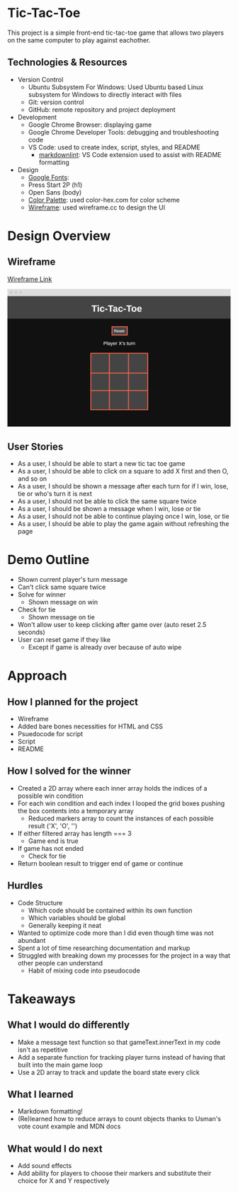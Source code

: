 # Tic-Tac-Toe

This project is a simple front-end tic-tac-toe game that allows two players on the same computer to play against eachother.

## Technologies & Resources

* Version Control
    * Ubuntu Subsystem For Windows: Used Ubuntu based Linux subsystem for Windows to directly interact with files
    * Git: version control
    * GitHub: remote repository and project deployment
* Development
    * Google Chrome Browser: displaying game
    * Google Chrome Developer Tools: debugging and troubleshooting code
    * VS Code: used to create index, script, styles, and README
        * [markdownlint](https://marketplace.visualstudio.com/items?itemName=DavidAnson.vscode-markdownlint): VS Code extension used to assist with README formatting
* Design
    * [Google Fonts](https://fonts.google.com/):
    * Press Start 2P (h1)
    * Open Sans (body)
    * [Color Palette](https://www.color-hex.com/color-palette/97670): used color-hex.com for color scheme
    * [Wireframe](https://wireframe.cc): used wireframe.cc to design the UI

# Design Overview

## Wireframe

[Wireframe Link](https://wireframe.cc/AiUf3P)

![Wireframe Image](tic-tac-toe-wireframe.PNG)

## User Stories

* As a user, I should be able to start a new tic tac toe game
* As a user, I should be able to click on a square to add X first and then O, and so on
* As a user, I should be shown a message after each turn for if I win, lose, tie or who's turn it is next
* As a user, I should not be able to click the same square twice
* As a user, I should be shown a message when I win, lose or tie
* As a user, I should not be able to continue playing once I win, lose, or tie
* As a user, I should be able to play the game again without refreshing the page

# Demo Outline

* Shown current player's turn message
* Can't click same square twice
* Solve for winner
    * Shown message on win
* Check for tie
    * Shown message on tie
* Won't allow user to keep clicking after game over (auto reset 2.5 seconds)
* User can reset game if they like
    * Except if game is already over because of auto wipe

# Approach

## How I planned for the project

* Wireframe
* Added bare bones necessities for HTML and CSS
* Psuedocode for script
* Script
* README

## How I solved for the winner

* Created a 2D array where each inner array holds the indices of a possible win condition
* For each win condition and each index I looped the grid boxes pushing the box contents into a temporary array
    * Reduced markers array to count the instances of each possible result ('X', 'O', '')
* If either filtered array has length === 3
    * Game end is true
* If game has not ended
    * Check for tie
* Return boolean result to trigger end of game or continue

## Hurdles

* Code Structure
    * Which code should be contained within its own function
    * Which variables should be global
    * Generally keeping it neat
* Wanted to optimize code more than I did even though time was not abundant
* Spent a lot of time researching documentation and markup
* Struggled with breaking down my processes for the project in a way that other people can understand
    * Habit of mixing code into pseudocode

# Takeaways

## What I would do differently

* Make a message text function so that gameText.innerText in my code isn't as repetitive
* Add a separate function for tracking player turns instead of having that built into the main game loop
* Use a 2D array to track and update the board state every click

## What I learned

* Markdown formatting!
* (Re)learned how to reduce arrays to count objects thanks to Usman's vote count example and MDN docs

## What would I do next

* Add sound effects
* Add ability for players to choose their markers and substitute their choice for X and Y respectively
